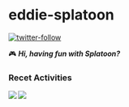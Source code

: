 # eddie-splatoon

[![twitter-follow](https://img.shields.io/twitter/follow/eddie_splatoon?color=1DA1F2&logo=twitter&style=popout)](https://twitter.com/intent/follow?screen_name=eddie_splatoon)

🎮 _**Hi, having fun with Splatoon?**_

### Recet Activities

<div>
  <a href="https://github.com/anuraghazra/github-readme-stats">
    <img align="left" src="https://github-readme-stats.vercel.app/api?username=eddie-splatoon&count_private=true&show_icons=true&theme=monokai" />
  </a>
  <a href="https://github.com/anuraghazra/github-readme-stats">
    <img src="https://github-readme-stats.vercel.app/api/top-langs/?username=eddie-splatoon&theme=monokai" />
  </a>
</div>
